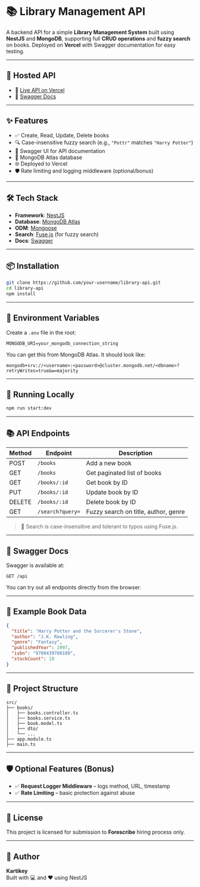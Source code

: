 # 📚 Library Management API

A backend API for a simple **Library Management System** built using **NestJS** and **MongoDB**, supporting full **CRUD operations** and **fuzzy search** on books. Deployed on **Vercel** with Swagger documentation for easy testing.

---

## 🔗 Hosted API

- 🚀 [Live API on Vercel](https://your-vercel-link.vercel.app)  
- 📘 [Swagger Docs](https://your-vercel-link.vercel.app/api)

---

## ✨ Features

- ✅ Create, Read, Update, Delete books
- 🔍 Case-insensitive fuzzy search (e.g., `"Pottr"` matches `"Harry Potter"`)
- 📄 Swagger UI for API documentation
- 🧱 MongoDB Atlas database
- 🌐 Deployed to Vercel
- 🛡️ Rate limiting and logging middleware (optional/bonus)

---

## 🛠️ Tech Stack

- **Framework**: [NestJS](https://nestjs.com/)
- **Database**: [MongoDB Atlas](https://www.mongodb.com/cloud/atlas)
- **ODM**: [Mongoose](https://mongoosejs.com/)
- **Search**: [Fuse.js](https://fusejs.io/) (for fuzzy search)
- **Docs**: [Swagger](https://swagger.io/)

---

## 📦 Installation

```bash
git clone https://github.com/your-username/library-api.git
cd library-api
npm install
```

---

## 🔧 Environment Variables

Create a `.env` file in the root:

```
MONGODB_URI=your_mongodb_connection_string
```

You can get this from MongoDB Atlas. It should look like:

```
mongodb+srv://<username>:<password>@cluster.mongodb.net/<dbname>?retryWrites=true&w=majority
```

---

## 🚀 Running Locally

```bash
npm run start:dev
```

---

## 📚 API Endpoints

| Method | Endpoint         | Description                |
|--------|------------------|----------------------------|
| POST   | `/books`         | Add a new book             |
| GET    | `/books`         | Get paginated list of books|
| GET    | `/books/:id`     | Get book by ID             |
| PUT    | `/books/:id`     | Update book by ID          |
| DELETE | `/books/:id`     | Delete book by ID          |
| GET    | `/search?query=` | Fuzzy search on title, author, genre |

> 🔎 Search is case-insensitive and tolerant to typos using Fuse.js.

---

## 📑 Swagger Docs

Swagger is available at:

```
GET /api
```

You can try out all endpoints directly from the browser.

---

## 🧪 Example Book Data

```json
{
  "title": "Harry Potter and the Sorcerer's Stone",
  "author": "J.K. Rowling",
  "genre": "Fantasy",
  "publishedYear": 1997,
  "isbn": "9780439708180",
  "stockCount": 10
}
```

---

## 📁 Project Structure

```
src/
├── books/
│   ├── books.controller.ts
│   ├── books.service.ts
│   ├── book.model.ts
│   ├── dto/
│   └── ...
├── app.module.ts
├── main.ts
```

---

## 🛡️ Optional Features (Bonus)

- ✅ **Request Logger Middleware** – logs method, URL, timestamp
- ✅ **Rate Limiting** – basic protection against abuse

---

## 📝 License

This project is licensed for submission to **Forescribe** hiring process only.

---

## 🙌 Author

**Kartikey**  
Built with 💻 and ❤️ using NestJS